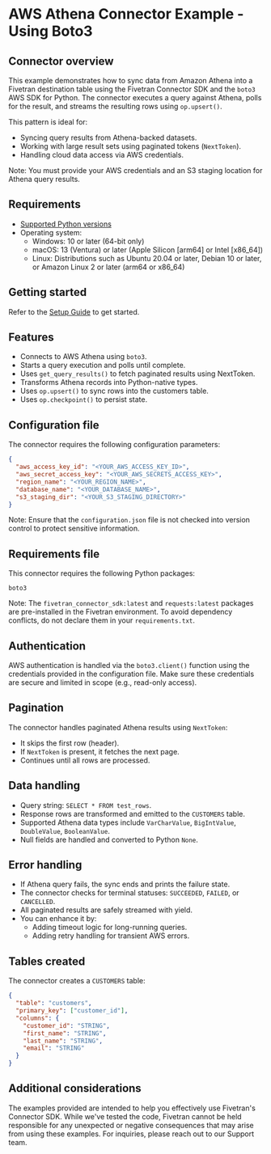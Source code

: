 # AWS Athena Connector Example - Using Boto3

## Connector overview
This example demonstrates how to sync data from Amazon Athena into a Fivetran destination table using the Fivetran Connector SDK and the `boto3` AWS SDK for Python. The connector executes a query against Athena, polls for the result, and streams the resulting rows using `op.upsert()`.

This pattern is ideal for:
- Syncing query results from Athena-backed datasets.
- Working with large result sets using paginated tokens (`NextToken`).
- Handling cloud data access via AWS credentials.

Note: You must provide your AWS credentials and an S3 staging location for Athena query results.


## Requirements
- [Supported Python versions](https://github.com/fivetran/fivetran_connector_sdk/blob/main/README.md#requirements)   
- Operating system:
  - Windows: 10 or later (64-bit only)
  - macOS: 13 (Ventura) or later (Apple Silicon [arm64] or Intel [x86_64])
  - Linux: Distributions such as Ubuntu 20.04 or later, Debian 10 or later, or Amazon Linux 2 or later (arm64 or x86_64)


## Getting started
Refer to the [Setup Guide](https://fivetran.com/docs/connectors/connector-sdk/setup-guide) to get started.


## Features
- Connects to AWS Athena using `boto3`.
- Starts a query execution and polls until complete.
- Uses `get_query_results()` to fetch paginated results using NextToken.
- Transforms Athena records into Python-native types.
- Uses `op.upsert()` to sync rows into the customers table.
- Uses `op.checkpoint()` to persist state.


## Configuration file
The connector requires the following configuration parameters:

```json
{
  "aws_access_key_id": "<YOUR_AWS_ACCESS_KEY_ID>",
  "aws_secret_access_key": "<YOUR_AWS_SECRETS_ACCESS_KEY>",
  "region_name": "<YOUR_REGION_NAME>",
  "database_name": "<YOUR_DATABASE_NAME>",
  "s3_staging_dir": "<YOUR_S3_STAGING_DIRECTORY>"
}
```

Note: Ensure that the `configuration.json` file is not checked into version control to protect sensitive information.


## Requirements file
This connector requires the following Python packages:

```
boto3
```

Note: The `fivetran_connector_sdk:latest` and `requests:latest` packages are pre-installed in the Fivetran environment. To avoid dependency conflicts, do not declare them in your `requirements.txt`.


## Authentication
AWS authentication is handled via the `boto3.client()` function using the credentials provided in the configuration file. Make sure these credentials are secure and limited in scope (e.g., read-only access).


## Pagination
The connector handles paginated Athena results using `NextToken`:
- It skips the first row (header).
- If `NextToken` is present, it fetches the next page.
- Continues until all rows are processed.


## Data handling
- Query string: `SELECT * FROM test_rows`.
- Response rows are transformed and emitted to the `CUSTOMERS` table.
- Supported Athena data types include `VarCharValue`, `BigIntValue`, `DoubleValue`, `BooleanValue`.
- Null fields are handled and converted to Python `None`.


## Error handling
- If Athena query fails, the sync ends and prints the failure state.
- The connector checks for terminal statuses: `SUCCEEDED`, `FAILED`, or `CANCELLED`.
- All paginated results are safely streamed with yield.
- You can enhance it by:
  - Adding timeout logic for long-running queries.
  - Adding retry handling for transient AWS errors.


## Tables created
The connector creates a `CUSTOMERS` table:

```json
{
  "table": "customers",
  "primary_key": ["customer_id"],
  "columns": {
    "customer_id": "STRING",
    "first_name": "STRING",
    "last_name": "STRING",
    "email": "STRING"
  }
}
```


## Additional considerations
The examples provided are intended to help you effectively use Fivetran's Connector SDK. While we've tested the code, Fivetran cannot be held responsible for any unexpected or negative consequences that may arise from using these examples. For inquiries, please reach out to our Support team.